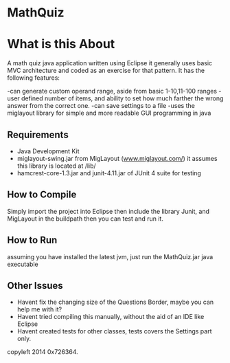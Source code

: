 MathQuiz
========

What is this About 
==================

A math quiz java application written using Eclipse it generally uses basic MVC architecture
and coded as an exercise for that pattern. It has the following features:

 -can generate custom operand range, aside from basic 1-10,11-100 ranges
 -user defined number of items, and ability to set how much farther the wrong answer from the correct one.
 -can save settings to a file
 -uses the miglayout library for simple and more readable GUI programming in java

Requirements 
------------

 - Java Development Kit  
 - miglayout-swing.jar from MigLayout (www.miglayout.com/) 
   it assumes this library is located at <project>/lib/
 - hamcrest-core-1.3.jar and junit-4.11.jar of JUnit 4 suite for testing     


How to Compile
--------------

Simply import the project into Eclipse then include the library Junit, and MigLayout in the buildpath 
then you can test and run it.

How to Run 
----------
assuming you have installed the latest jvm, just run the MathQuiz.jar java executable



Other Issues
------------

 - Havent fix the changing size of the Questions Border, maybe you can help me with it?
 - Havent tried compiling this manually, without the aid of an IDE like Eclipse
 - Havent created tests for other classes, tests covers the Settings part only.



copyleft 2014 0x726364.
